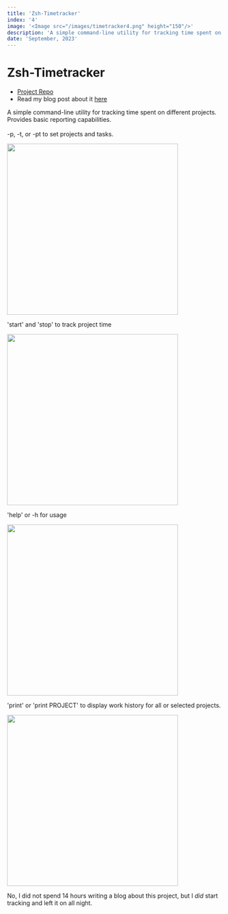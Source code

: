 ```yaml
---
title: 'Zsh-Timetracker'
index: '4'
image: '<Image src="/images/timetracker4.png" height="150"/>'
description: 'A simple command-line utility for tracking time spent on different projects. Provides basic reporting capabilities.'
date: 'September, 2023'
---
```


# Zsh-Timetracker

- <a class='link' href='https://github.com/danraskin/zsh-timetracker/tree/main'>Project Repo</a>
- Read my blog post about it <a class='link' href='https://danraskin-portfolio.vercel.app/blog/timetracker'>here</a>

A simple command-line utility for tracking time spent on different projects. Provides basic reporting capabilities. <br/>
<br />
-p, -t, or -pt to set projects and tasks.

<Image src="/images/timetracker4.png" width=400 />

'start' and 'stop' to track project time

<Image src="/images/timetracker2.png" width=400 />

'help' or -h for usage

<Image src="/images/timetracker3_help.png" width=400 />

'print' or 'print PROJECT' to display work history for all or selected projects.

<Image src="/images/timetracker5.png" width=400 />

No, I did not spend 14 hours writing a blog about this project, but I *did* start tracking and left it on all night.